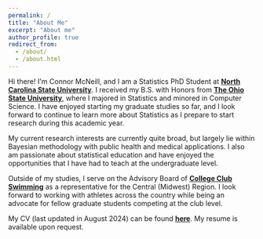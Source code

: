 ```yaml
---
permalink: /
title: "About Me"
excerpt: "About me"
author_profile: true
redirect_from: 
  - /about/
  - /about.html
---
```


Hi there! I'm Connor McNeill, and I am a Statistics PhD Student at **[North Carolina State University](http://statistics.sciences.ncsu.edu)**. I received my B.S. with Honors from **[The Ohio State University](http://stat.osu.edu)**, where I majored in Statistics and minored in Computer Science. I have enjoyed starting my graduate studies so far, and I look forward to continue to learn more about Statistics as I prepare to start research during this academic year.

My current research interests are currently quite broad, but largely lie within Bayesian methodology with public health and medical applications. I also am passionate about statistical education and have enjoyed the opportunities that I have had to teach at the undergraduate level.

Outside of my studies, I serve on the Advisory Board of **[College Club Swimming](http://collegeclubswimming.com)** as a representative for the Central (Midwest) Region. I look forward to working with athletes across the country while being an advocate for fellow graduate students competing at the club level.

My CV (last updated in August 2024) can be found **[here](https://connor-mcneill.com/files/connor-cv_august2024.pdf)**. My resume is available upon request.
